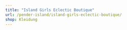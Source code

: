 ```yaml
---
title: "Island Girls Eclectic Boutique"
url: /pender-island/island-girls-eclectic-boutique/
shop: Kleidung
---
```

